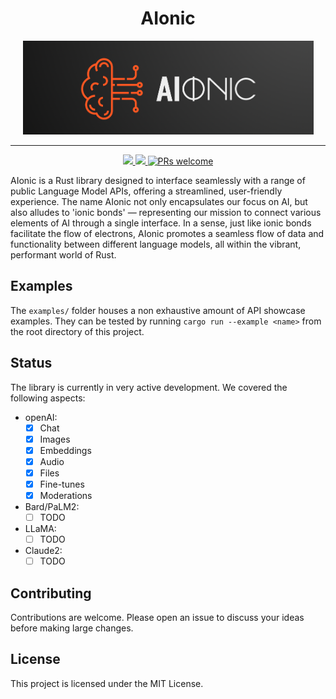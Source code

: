<div align="center">
  <h1>AIonic</h1>
  <div style="text-align: center">
    <img
      src="./img/logo.png"
      height="150px"
      alt="AIonic logo"
    />
  </div>
  <hr />
  <a href="https://crates.io/crates/AIonic">
    <img src="https://img.shields.io/crates/v/AIonic.svg"/>
  </a>
  <a href="https://github.com/0xricksanchez/AIonic/blob/main/LICENSE">
    <img src="https://img.shields.io/github/license/0xricksanchez/AIonic"/>
  </a>
 <a href="https://github.com/0xricksanchez/AIonic/blob/main/CONTRIBUTING.md">
    <img src="https://img.shields.io/badge/PRs-welcome-brightgreen.svg" alt="PRs welcome" />
  </a>
  <br />
</div>

AIonic is a Rust library designed to interface seamlessly with a range of public
Language Model APIs, offering a streamlined, user-friendly experience. The name
AIonic not only encapsulates our focus on AI, but also alludes to 'ionic bonds'
— representing our mission to connect various elements of AI through a single
interface. In a sense, just like ionic bonds facilitate the flow of electrons,
AIonic promotes a seamless flow of data and functionality between different language
models, all within the vibrant, performant world of Rust.

## Examples

The `examples/` folder houses a non exhaustive amount of API showcase examples.
They can be tested by running `cargo run --example <name>` from the root
directory of this project.

## Status

The library is currently in very active development.
We covered the following aspects:

* openAI:
  * [x] Chat
  * [x] Images
  * [x] Embeddings
  * [x] Audio
  * [x] Files
  * [x] Fine-tunes
  * [x] Moderations
* Bard/PaLM2:
  * [ ] TODO
* LLaMA:
  * [ ] TODO
* Claude2:
  * [ ] TODO

## Contributing

Contributions are welcome. Please open an issue to discuss your ideas before
making large changes.

## License

This project is licensed under the MIT License.
